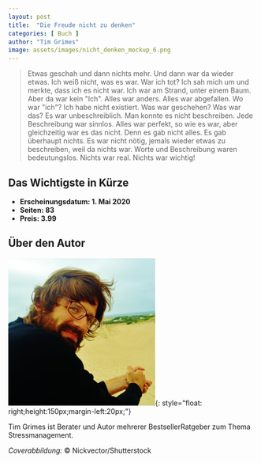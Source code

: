 ```yaml
---
layout: post
title:  "Die Freude nicht zu denken"
categories: [ Buch ]
author: "Tim Grimes"
image: assets/images/nicht_denken_mockup_6.png	
---
```


>Etwas geschah und dann nichts mehr. Und dann war da wieder etwas. Ich weiß nicht, was es war. War ich tot? Ich sah mich um und merkte, dass ich es nicht war. Ich war am Strand, unter einem Baum. Aber da war kein "Ich". Alles war anders. Alles war abgefallen. Wo war "ich"? Ich habe nicht existiert. Was war geschehen? Was war das? Es war unbeschreiblich. Man konnte es nicht beschreiben. Jede Beschreibung war sinnlos. Alles war perfekt, so wie es war, aber gleichzeitig war es das nicht. Denn es gab nicht alles. Es gab überhaupt nichts. Es war nicht nötig, jemals wieder etwas zu beschreiben, weil da nichts war. Worte und Beschreibung waren bedeutungslos. Nichts war real. Nichts war wichtig!



## Das Wichtigste in Kürze

- **Erscheinungsdatum: 1. Mai 2020**
- **Seiten: 83**
- **Preis: 3.99**

## Über den Autor

![Tim Grimes](/assets/images/tim.jpg){: style="float: right;height:150px;margin-left:20px;"}


Tim Grimes ist Berater und Autor mehrerer BestsellerRatgeber zum Thema Stressmanagement.

*Coverabbildung:* © Nickvector/Shutterstock

